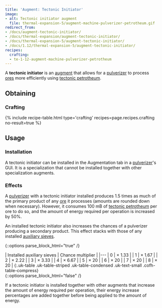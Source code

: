 ```yaml
---
title: 'Augment: Tectonic Initiator'
image:
- alt: Tectonic initiator augment
  file: thermal-expansion-5/augment-machine-pulverizer-petrotheum.gif
redirect_from:
- /docs/augment-tectonic-initiator/
- /docs/thermal-expansion/augment-tectonic-initiator/
- /docs/thermal-expansion-5/augment-tectonic-initiator/
- /docs/1.12/thermal-expansion-5/augment-tectonic-initiator/
recipes:
  crafting:
  - te-1-12-augment-machine-pulverizer-petrotheum
---
```


A **tectonic initiator** is an [augment](../augments/) that allows for a
[pulverizer](../pulverizer/) to process
[ores](../pulverizer/#ore-processing) more efficiently using [tectonic
petrotheum](../../thermal-foundation/tectonic-petrotheum/).


Obtaining
---------

### Crafting
{% include recipe-table.html type='crafting' recipes=page.recipes.crafting no-result=true %}


Usage
-----

### Installation
A tectonic initiator can be installed in the Augmentation tab in a
[pulverizer](../pulverizer/)'s GUI. It is a specialization that cannot be
installed together with other specialization augments.

### Effects
A [pulverizer](../pulverizer/) with a tectonic initiator installed produces
1.5 times as much of the primary product of any
[ore](../pulverizer/#ore-processing) it processes (amounts are rounded down
when necessary). However, it consumes 100 mB of [tectonic
petrotheum](../../thermal-foundation/tectonic-petrotheum/) per ore to do so, and the amount of
energy required per operation is increased by 50%.

An installed tectonic initiator also increases the chances of a pulverizer
producing a secondary product. This effect stacks with those of any installed
[auxiliary sieves](../augment-auxiliary-sieve/).

<!--
modifiedChance = 100 - amount * 15 - 25   (minimum is 5)
multiplier = 100 / modifiedChance
-->

{::options parse_block_html="true" /}
<div class="uk-overflow-container">
| Installed auxiliary sieves | Chance multiplier |
|---
| 0 | × 1.33 |
| 1 | × 1.67 |
| 2 | × 2.22 |
| 3 | × 3.33 |
| 4 | × 6.67 |
| 5 | × 20 |
| 6 | × 20 |
| 7 | × 20 |
| 8 | × 20 |
{:.uk-table .uk-table-striped .uk-table-condensed .uk-text-small .cofh-table-compress}
</div>
{::options parse_block_html="false" /}

If a tectonic initiator is installed together with other augments that increase
the amount of energy required per operation, their energy increase percentages
are added together before being applied to the amount of energy.
